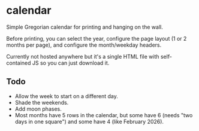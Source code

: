 # calendar

Simple Gregorian calendar for printing and hanging on the wall.

Before printing, you can select the year, configure the page layout (1 or 2 months per page), and configure the month/weekday headers.

Currently not hosted anywhere but it's a single HTML file with self-contained JS so you can just download it.

## Todo

* Allow the week to start on a different day.
* Shade the weekends.
* Add moon phases.
* Most months have 5 rows in the calendar, but some have 6 (needs "two days in one square") and some have 4 (like February 2026).